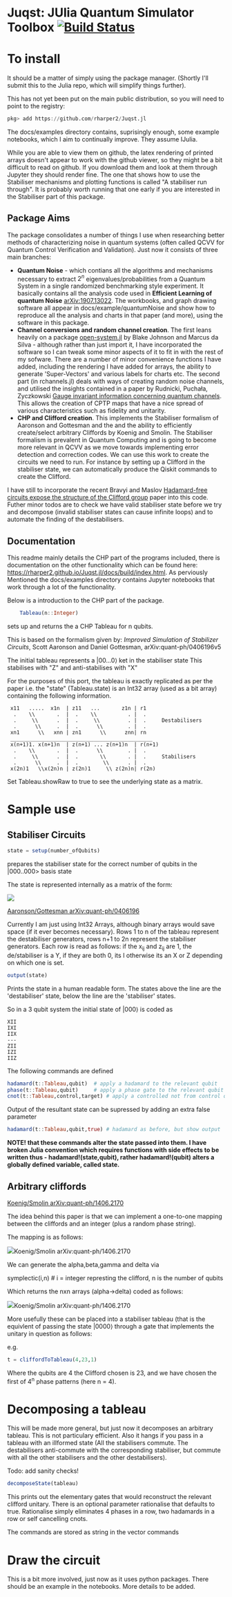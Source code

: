 # Juqst: JUlia Quantum Simulator Toolbox [![Build Status](https://travis-ci.com/rharper2/Juqst.jl.svg?branch=master)](https://travis-ci.com/rharper2/Juqst.jl)
# To install

It should be a matter of simply using the package manager. (Shortly I'll submit this to the Julia repo, which will simplify things further).

This has not yet been put on the main public distribution, so you will need to point to the registry:

```julia
pkg> add https://github.com/rharper2/Juqst.jl
```

The docs/examples directory contains, suprisingly enough, some example notebooks, which I aim to continually improve. They assume IJulia. 

While you are able to view them on github, the latex rendering of printed arrays doesn't appear to work with the github viewer, so they might be a bit difficult to read on github. If you download them and look at them through Jupyter they should render fine. The one that shows how to use the Stabiliser mechanisms and plotting functions is called "A stabiliser run through". It is probably worth running that one early if you are interested in the Stabiliser part of this package.

## Package Aims

The package consolidates a number of things I use when researching better methods of characterizing noise in quantum systems (often called QCVV for Quantum Control Verification and Validation). Just now it consists of three main branches:

- **Quantum Noise** - which contians all the algorithms and mechanisms necessary to extract $2^n$ eigenvalues/probabilities from a Quantum System in a single randomized benchmarking style experiment. It basically contains all the analysis code used in **Efficient Learning of quantum Noise** [arXiv:1907.13022](https://arxiv.org/abs/1907.13022). The workbooks, and graph drawing software all appear in docs/example/quantumNoise and show how to reproduce all the analysis and charts in that paper (and more), using the software in this package.
- **Channel conversions and random channel creation**. The first leans heavily on a package [open-system.jl]( https://github.com/BBN-Q/QuantumInfo.jl/blob/master/src/open-systems.jl) by Blake Johnson and Marcus da Silva - although rather than just import it, I have incorporated the software so I can tweak some minor aspects of it to fit in with the rest of my sofware. There are a number of minor convenience functions I have added, including the rendering I have added for arrays, the ability to generate 'Super-Vectors' and various labels for charts etc. The second part (in rchannels.jl) deals with ways of creating random noise channels, and utilised the insights contained in a paper by Rudnicki, Puchała, Zyczkowski [Gauge invariant information concerning quantum channels](https://arxiv.org/abs/1707.06926). This allows the creation of CPTP maps that have a nice spread of various characteristics such as fidelity and unitarity.
- **CHP and Clifford creation**. This implements the Stabiliser formalism of Aaronson and Gottesman and the and the ability to efficiently create/select arbitrary Cliffords by Koenig and Smolin. The Stabiliser formalism is prevalent in Quantum Computing and is going to become more relevant in QCVV as we move towards implementing error detection and correction codes. We can use this work to create the circuits we need to run. For instance by setting up a Clifford in the stabiliser state, we can automatically produce the Qiskit commands to create the Clifford.

I have still to incorporate the recent Bravyi and Maslov [Hadamard-free circuits expose the structure of the Clifford group](https://arxiv.org/abs/2003.09412) paper into this code. Futher minor todos are to check we have valid stabiliser state before we try and decompose (invalid stabiliser states can cause infinite loops) and to automate the finding of the destabilisers.

## Documentation 

This readme mainly details the CHP part of the programs included, there is documentation on the other functionality which can be found here: https://rharper2.github.io/Juqst.jl/docs/build/index.html. As perviously Mentioned the docs/examples directory contains Jupyter notebooks that work through a lot of the functionality.

Below is a introduction to the CHP part of the package.

```julia
    Tableau(n::Integer)
```



 sets up and returns the a CHP Tableau for n qubits.

 This is based on the formalism given by: *Improved Simulation of Stabilizer Circuits*,
 Scott Aaronson and Daniel Gottesman, arXiv:quant-ph/0406196v5

 The initial tableau represents a |00...0⟩ ket in the stabiliser state
 This stabilises with "Z" and anti-stabilises with "X"

 For the purposes of this port, the tableau is exactly replicated as per the paper
 i.e. the "state" (Tableau.state) is an Int32 array (used as a bit array)
 containing the following information.

```
 x11   .....  x1n  | z11   ...       z1n | r1
  .    \\       .  |  .    \\          . |  .
  .     \\      .  |  .     \\         . |  .     Destabilisers
  .      \\     .  |  .      \\        . |  .
 xn1      \\   xnn | zn1      \\      znn| rn
 ______________________________________________
 x(n+1)1. x(n+1)n  | z(n+1) ... z(n+1)n  | r(n+1)
  .    \\       .  |  .      \\        . |  .
  .     \\      .  |  .       \\       . |  .     Stabilisers
  .      \\     .  |  .        \\      . |  .
 x(2n)1   \\x(2n)n | z(2n)1     \\ z(2n)n| r(2n)
```
Set Tableau.showRaw to true to see the underlying state as a matrix.

# Sample use

## Stabiliser Circuits

```Julia
state = setup(number_ofQubits)
```

prepares the stabiliser state for the correct number of qubits in the |000..000> basis state

The state is represented internally as a matrix of the form:

<img src="readMeFigures/Matrix.png"></img>

[Aaronson/Gottesman arXiv:quant-ph/0406196](https://arxiv.org/abs/quant-ph/0406196)

Currently I am just using Int32 Arrays, although binary arrays would save space (if it ever becomes necessary).
Rows 1 to n of the tableau represent the destabiliser generators, rows n+1 to 2n represent the stabiliser generators. Each row is read
as follows: if the x<sub>ij</sub> and z<sub>ij</sub> are 1, the de/stabiliser is a Y, if they are both 0, its I otherwise its an X or Z depending on which one is set.

```julia
output(state)
```

Prints the state in a human readable form. The states above the line are the 'destabiliser' state, below the line are the 'stabiliser' states. 

So in a 3 qubit system the initial state of |000⟩ is coded as 

```
XII
IXI
IIX
---
ZII
IZI
IIZ
```

The following commands are defined

```JULIA
hadamard(t::Tableau,qubit)  # apply a hadamard to the relevant qubit
phase(t::Tableau,qubit)     # apply a phase gate to the relevant qubit
cnot(t::Tableau,control,target) # apply a controlled not from control qubit to target qubit
```

Output of the resultant state can be supressed by adding an extra false parameter

```julia
hadamard(t::Tableau,qubit,true) # hadamard as before, but show output
```

**NOTE! that these commands alter the state passed into them. I have broken Julia convention which requires functions 
with side effects to be written thus - hadamard!(state,qubit), rather hadamard!(qubit) alters a globally defined variable, called state.**

## Arbitrary cliffords

[Koenig/Smolin arXiv:quant-ph/1406.2170](https://arxiv.org/abs/1406.2170)

The idea behind this paper is that we can implement a one-to-one mapping between the cliffords and an integer (plus a random phase string).

The mapping is as follows:

<img src="readMeFigures/Clifford Mapping.png">Koenig/Smolin arXiv:quant-ph/1406.2170</img>

We can generate the alpha,beta,gamma and delta via

   symplectic(i,n) # i = integer represting the clifford, n is the number of qubits

Which returns the nxn arrays (alpha->delta) coded as follows:

<img src="readMeFigures/coding.png">Koenig/Smolin arXiv:quant-ph/1406.2170</img>

More usefully these can be placed into a stabiliser tableau (that is the equivlent of passing the state |0000$\rangle$ through a gate that implements the unitary in question as follows:

e.g.

```julia
t = cliffordToTableau(4,23,1)
```

Where the qubits are 4 the Clifford chosen is 23, and we have chosen the first of 4<sup>n</sup> phase patterns (here n = 4).

# Decomposing a tableau 

This will be made more general, but just now it decomposes an arbitrary tableau. This is not particulary efficient. Also it hangs if you pass in a tableau with an illformed state (All the stabilisers commute. The destabilisers anti-commute with the corresponding stabiliser, but commute with all the other stabilisers and the other destabilisers).

Todo: add sanity checks!


```julia
decomposeState(tableau)
```

This prints out the elementary gates that would reconstruct the relevant clifford unitary. There is an optional parameter rationalise that defaults to true. Rationalise simply eliminates 4 phases in a row, two hadamards in a row or self cancelling cnots.

The commands are stored as string in the vector commands


# Draw the circuit

This is a bit more involved, just now as it uses python packages. There should be an example in the notebooks. More details to be added.







